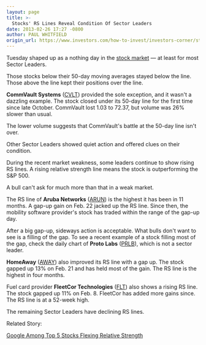 ```yaml
---
layout: page
title: >-
  Stocks' RS Lines Reveal Condition Of Sector Leaders
date: 2013-02-26 17:27 -0800
author: PAUL WHITFIELD
origin_url: https://www.investors.com/how-to-invest/investors-corner/stocks-with-rising-relative-strength
---
```





Tuesday shaped up as a nothing day in the [stock market](https://www.investors.com/stock-market-today) — at least for most Sector Leaders.


Those stocks below their 50-day moving averages stayed below the line. Those above the line kept their positions over the line.


**CommVault Systems** ([CVLT](https://research.investors.com/quote.aspx?symbol=CVLT)) provided the sole exception, and it wasn't a dazzling example. The stock closed under its 50-day line for the first time since late October. CommVault lost 1.03 to 72.37, but volume was 26% slower than usual.


The lower volume suggests that CommVault's battle at the 50-day line isn't over.


Other Sector Leaders showed quiet action and offered clues on their condition.


During the recent market weakness, some leaders continue to show rising RS lines. A rising relative strength line means the stock is outperforming the S&P 500.


A bull can't ask for much more than that in a weak market.


The RS line of **Aruba Networks** ([ARUN](https://research.investors.com/quote.aspx?symbol=ARUN)) is the highest it has been in 11 months. A gap-up gain on Feb. 22 jacked up the RS line. Since then, the mobility software provider's stock has traded within the range of the gap-up day.


After a big gap-up, sideways action is acceptable. What bulls don't want to see is a filling of the gap. To see a recent example of a stock filling most of the gap, check the daily chart of **Proto Labs** ([PRLB](https://research.investors.com/quote.aspx?symbol=PRLB)), which is not a sector leader.


**HomeAway** ([AWAY](https://research.investors.com/quote.aspx?symbol=AWAY)) also improved its RS line with a gap up. The stock gapped up 13% on Feb. 21 and has held most of the gain. The RS line is the highest in four months.


Fuel card provider **FleetCor Technologies** ([FLT](https://research.investors.com/quote.aspx?symbol=FLT)) also shows a rising RS line. The stock gapped up 11% on Feb. 8. FleetCor has added more gains since. The RS line is at a 52-week high.


The remaining Sector Leaders have declining RS lines.


Related Story:


[Google Among Top 5 Stocks Flexing Relative Strength](http://news.investors.com/business/022613-645740-google-gilead-bolting-rs-lines-in-market-correction.htm)




